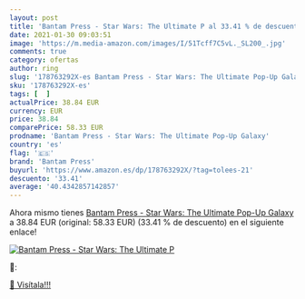 ```yaml
---
layout: post
title: 'Bantam Press - Star Wars: The Ultimate P al 33.41 % de descuento'
date: 2021-01-30 09:03:51
image: 'https://m.media-amazon.com/images/I/51Tcff7C5vL._SL200_.jpg'
comments: true
category: ofertas
author: ring
slug: '178763292X-es Bantam Press - Star Wars: The Ultimate Pop-Up Galaxy'
sku: '178763292X-es'
tags: [  ]
actualPrice: 38.84 EUR
currency: EUR
price: 38.84
comparePrice: 58.33 EUR
prodname: 'Bantam Press - Star Wars: The Ultimate Pop-Up Galaxy'
country: 'es'
flag: '🇪🇸'
brand: 'Bantam Press'
buyurl: 'https://www.amazon.es/dp/178763292X/?tag=tolees-21'
descuento: '33.41'
average: '40.4342857142857'
---
```


Ahora mismo tienes [Bantam Press - Star Wars: The Ultimate Pop-Up Galaxy](https://www.amazon.es/dp/178763292X/?tag=tolees-21) a 38.84 EUR (original: 58.33 EUR) (33.41 %  de descuento) en el siguiente enlace!

[![Bantam Press - Star Wars: The Ultimate P](https://m.media-amazon.com/images/I/51Tcff7C5vL._SL200_.jpg)](https://www.amazon.es/dp/178763292X/?tag=tolees-21)

🔎:


[🛒 Visítala!!!](https://www.amazon.es/dp/178763292X/?tag=tolees-21)
